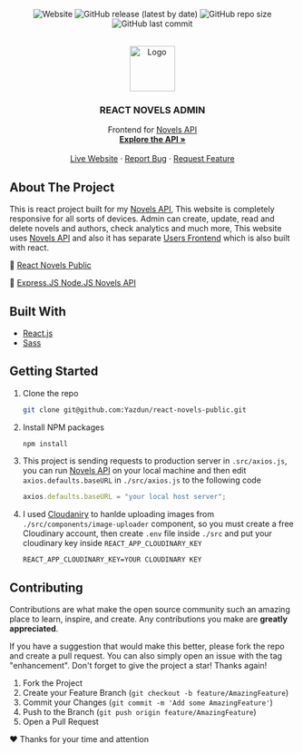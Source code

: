 <div id="top"></div>
<div align="center">

![Website](https://img.shields.io/website?down_color=red&down_message=DOWN&label=NETLIFY&logo=netlify&logoColor=white&style=for-the-badge&up_color=brightgreen&up_message=ACTIVE&url=https%3A%2F%2Freact-novels-admin.netlify.app%2F)
![GitHub release (latest by date)](https://img.shields.io/github/v/release/Yazdun/react-novels-admin?logo=github&style=for-the-badge)
![GitHub repo size](https://img.shields.io/github/repo-size/Yazdun/react-novels-admin?color=violet&logo=github&style=for-the-badge)
![GitHub last commit](https://img.shields.io/github/last-commit/Yazdun/react-novels-admin?color=lightgray&logo=git&logoColor=white&style=for-the-badge)

<br />
  <a href="https://github.com/othneildrew/Best-README-Template">
    <img src="./public/favicon.ico" alt="Logo" width="80" height="80">
  </a>

  <h3 align="center">REACT NOVELS ADMIN</h3>

  <p align="center">
    Frontend for <a href="https://github.com/Yazdun/nodejs-novels">Novels API</a>
    <br />
    <a href="https://github.com/Yazdun/nodejs-novels"><strong>Explore the API »</strong></a>
    <br />
    <br />
    <a href="https://react-novels-admin.netlify.app/">Live Website</a>
    ·
    <a href="https://github.com/Yazdun/react-novels-admin/issues">Report Bug</a>
    ·
    <a href="https://github.com/Yazdun/react-novels-admin/issues">Request Feature</a>
  </p>
</div>

<!-- ABOUT THE PROJECT -->

## About The Project

This is react project built for my [Novels API](https://github.com/Yazdun/react-novels-public/issues), This website is completely responsive for all sorts of devices. Admin can create, update, read and delete novels and authors, check analytics and much more, This website uses [Novels API](https://github.com/Yazdun/react-novels-public/issues) and also it has separate [Users Frontend](https://github.com/Yazdun/react-novels-public) which is also built with react.

🔗 [React Novels Public ](https://github.com/Yazdun/react-novels-public)

🔗 [Express.JS Node.JS Novels API](https://github.com/Yazdun/react-novels-public/issues)

## Built With

- [React.js](https://reactjs.org/)
- [Sass](https://sass-lang.com/)

## Getting Started

1. Clone the repo
   ```sh
   git clone git@github.com:Yazdun/react-novels-public.git
   ```
2. Install NPM packages
   ```sh
   npm install
   ```
3. This project is sending requests to production server in `.src/axios.js`, you can run [Novels API](https://github.com/Yazdun/react-novels-public/issues) on your local machine and then edit `axios.defaults.baseURL` in `./src/axios.js` to the following code
   ```js
   axios.defaults.baseURL = "your local host server";
   ```
4. I used [Cloudaniry](https://cloudinary.com/) to hanlde uploading images from `./src/components/image-uploader` component, so you must create a free Cloudinary account, then create `.env` file inside `./src` and put your cloudinary key inside `REACT_APP_CLOUDINARY_KEY`
   ```
   REACT_APP_CLOUDINARY_KEY=YOUR CLOUDINARY KEY
   ```

## Contributing

Contributions are what make the open source community such an amazing place to learn, inspire, and create. Any contributions you make are **greatly appreciated**.

If you have a suggestion that would make this better, please fork the repo and create a pull request. You can also simply open an issue with the tag "enhancement".
Don't forget to give the project a star! Thanks again!

1. Fork the Project
2. Create your Feature Branch (`git checkout -b feature/AmazingFeature`)
3. Commit your Changes (`git commit -m 'Add some AmazingFeature'`)
4. Push to the Branch (`git push origin feature/AmazingFeature`)
5. Open a Pull Request

❤️ Thanks for your time and attention
